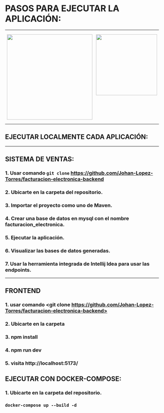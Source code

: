 # PASOS PARA EJECUTAR LA APLICACIÓN:
*******
<div style="display: flex; justify-content: space-around;">
    <img src="https://cdn.azilen.com/wp-content/uploads/2023/07/spring.jpg" style="width: 280px;"/>
    <img src="https://encrypted-tbn0.gstatic.com/images?q=tbn:ANd9GcTKfxxgtvjoywpYYFjqCM2IByvFIxA6n40Wtw&s"  style="width: 200px;"/>
</div>


*******
## EJECUTAR LOCALMENTE CADA APLICACIÓN:
*******
## SISTEMA DE VENTAS:

###  1. Usar comando `git clone` https://github.com/Johan-Lopez-Torres/facturacion-electronica-backend 

### 2. Ubicarte en la carpeta del repositorio.

### 3. Importar el proyecto como uno de Maven.

### 4. Crear una base de datos en mysql con el nombre **facturacion_electronica**.

### 5. Ejecutar la aplicación.

### 6. Visualizar las bases de datos generadas.

### 7. Usar la herramienta integrada de Intellij Idea para usar las endpoints.

*******


## FRONTEND

###  1. usar comando  <git clone https://github.com/Johan-Lopez-Torres/facturacion-electronica-backend>

### 2. Ubicarte en la carpeta

### 3. npm install

### 4. npm run dev

### 5. visita http://localhost:5173/

## EJECUTAR CON DOCKER-COMPOSE:
### 1. Ubicarte en la carpeta del repositorio.
### `docker-compose up --build -d`

